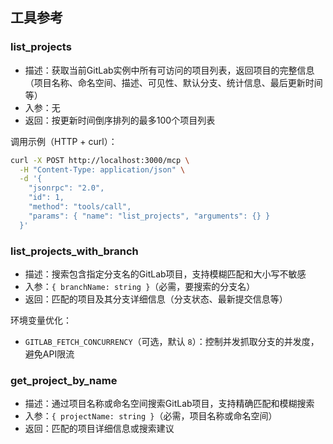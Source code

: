 ## 工具参考

### list_projects
- 描述：获取当前GitLab实例中所有可访问的项目列表，返回项目的完整信息（项目名称、命名空间、描述、可见性、默认分支、统计信息、最后更新时间等）
- 入参：无
- 返回：按更新时间倒序排列的最多100个项目列表

调用示例（HTTP + curl）：
```bash
curl -X POST http://localhost:3000/mcp \
  -H "Content-Type: application/json" \
  -d '{
    "jsonrpc": "2.0",
    "id": 1,
    "method": "tools/call",
    "params": { "name": "list_projects", "arguments": {} }
  }'
```

### list_projects_with_branch
- 描述：搜索包含指定分支名的GitLab项目，支持模糊匹配和大小写不敏感
- 入参：`{ branchName: string }`（必需，要搜索的分支名）
- 返回：匹配的项目及其分支详细信息（分支状态、最新提交信息等）

环境变量优化：
- `GITLAB_FETCH_CONCURRENCY`（可选，默认 `8`）：控制并发抓取分支的并发度，避免API限流

### get_project_by_name
- 描述：通过项目名称或命名空间搜索GitLab项目，支持精确匹配和模糊搜索
- 入参：`{ projectName: string }`（必需，项目名称或命名空间）
- 返回：匹配的项目详细信息或搜索建议


